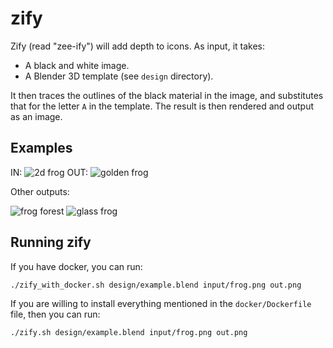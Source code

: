 # zify


Zify (read "zee-ify") will add depth to icons.  As input, it takes:

 * A black and white image.
 * A Blender 3D template (see `design` directory).

It then traces the outlines of the black material in the image, and
substitutes that for the letter `A` in the template.  The result
is then rendered and output as an image.

## Examples

IN: ![2d frog](https://user-images.githubusercontent.com/118367/51000550-7abc0500-14fb-11e9-8f5a-3c32966068c3.png)
OUT: ![golden frog](https://user-images.githubusercontent.com/118367/51060088-73106500-15bc-11e9-83f7-b5b1a0663429.png)

Other outputs:

![frog forest](https://user-images.githubusercontent.com/118367/51010030-6cccab00-1520-11e9-9c6c-067366c9f1b1.png)
![glass frog](https://user-images.githubusercontent.com/118367/51064634-acea6700-15ce-11e9-8bbb-f92509026455.png)

## Running zify

If you have docker, you can run:

```
./zify_with_docker.sh design/example.blend input/frog.png out.png
```

If you are willing to install everything mentioned in the
`docker/Dockerfile` file, then you can run:

```
./zify.sh design/example.blend input/frog.png out.png
```
